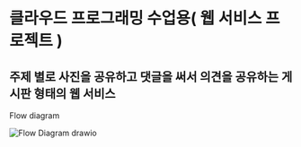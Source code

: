 # 클라우드 프로그래밍 수업용( 웹 서비스 프로젝트 )

## 주제 별로 사진을 공유하고 댓글을 써서 의견을 공유하는 게시판 형태의 웹 서비스 
Flow diagram 

![Flow Diagram drawio](https://user-images.githubusercontent.com/93897045/173321754-1a811c1a-89b9-4df2-9b72-651452070f9d.png)
